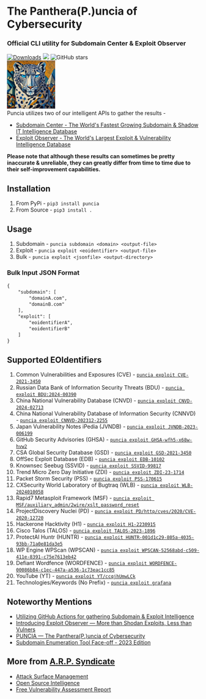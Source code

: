 #  The Panthera(P.)uncia of Cybersecurity 
### Official CLI utility for Subdomain Center & Exploit Observer

[![Downloads](https://pepy.tech/badge/puncia)](https://pepy.tech/project/puncia)
<img src="https://img.shields.io/badge/contributions-welcome-brightgreen.svg?style=flat">
<img alt="GitHub stars" src="https://img.shields.io/github/stars/ARPSyndicate/puncia"> 
<br>
<img src="https://raw.githubusercontent.com/ARPSyndicate/puncia/master/puncia.png" width=25%> 
<br>
Puncia utilizes two of our intelligent APIs to gather the results - <br>
- [Subdomain Center - The World's Fastest Growing Subdomain & Shadow IT Intelligence Database](https://subdomain.center)<br>
- [Exploit Observer - The World's Largest Exploit & Vulnerability Intelligence Database](https://exploit.observer)

**Please note that although these results can sometimes be pretty inaccurate & unreliable, they can greatly differ from time to time due to their self-improvement capabilities.**

## Installation
1. From PyPi - `pip3 install puncia`
2. From Source - `pip3 install .`<br>

## Usage
1. Subdomain - `puncia subdomain <domain> <output-file>`
2. Exploit - `puncia exploit <eoidentifier> <output-file>`
3. Bulk - `puncia exploit <jsonfile> <output-directory>`<br>
### Bulk Input JSON Format
```
{
    "subdomain": [
        "domainA.com",
        "domainB.com"
    ],
    "exploit": [
        "eoidentifierA",
        "eoidentifierB"
    ]
}
```

## Supported EOIdentifiers
1. Common Vulnerabilities and Exposures (CVE) - [`puncia exploit CVE-2021-3450`](https://api.exploit.observer/?keyword=CVE-2021-3450) 
2. Russian Data Bank of Information Security Threats (BDU) - [`puncia exploit BDU:2024-00390`](https://api.exploit.observer/?keyword=BDU:2024-00390)
3. China National Vulnerability Database (CNVD) - [`puncia exploit CNVD-2024-02713`](https://api.exploit.observer/?keyword=CNVD-2024-02713)
4. China National Vulnerability Database of Information Security (CNNVD) - [`puncia exploit CNNVD-202312-2255`](https://api.exploit.observer/?keyword=CNNVD-202312-2255)
5. Japan Vulnerability Notes iPedia (JVNDB) - [`puncia exploit JVNDB-2023-006199`](https://api.exploit.observer/?keyword=JVNDB-2023-006199) 
6. GitHub Security Advisories (GHSA) - [`puncia exploit GHSA-wfh5-x68w-hvw2`](https://api.exploit.observer/?keyword=GHSA-wfh5-x68w-hvw2) 
7. CSA Global Security Database (GSD) - [`puncia exploit GSD-2021-3450`](https://api.exploit.observer/?keyword=GSD-2021-3450)
8. OffSec Exploit Database (EDB) - [`puncia exploit EDB-10102`](https://api.exploit.observer/?keyword=EDB-10102)
9. Knownsec Seebug (SSVID) - [`puncia exploit SSVID-99817`](https://api.exploit.observer/?keyword=SSVID-99817)
10. Trend Micro Zero Day Initiative (ZDI) - [`puncia exploit ZDI-23-1714`](https://api.exploit.observer/?keyword=ZDI-23-1714) 
11. Packet Storm Security (PSS) - [`puncia exploit PSS-170615`](https://api.exploit.observer/?keyword=PSS-170615) 
12. CXSecurity World Laboratory of Bugtraq (WLB) - [`puncia exploit WLB-2024010058`](https://api.exploit.observer/?keyword=WLB-2024010058)
13. Rapid7 Metasploit Framework (MSF) - [`puncia exploit MSF/auxiliary_admin/2wire/xslt_password_reset`](https://api.exploit.observer/?keyword=MSF/auxiliary_admin/2wire/xslt_password_reset)
14. ProjectDiscovery Nuclei (PD) - [`puncia exploit PD/http/cves/2020/CVE-2020-12720`](https://api.exploit.observer/?keyword=PD/http/cves/2020/CVE-2020-12720) 
15. Hackerone Hacktivity (H1) - [`puncia exploit H1-2230915`](https://api.exploit.observer/?keyword=H1-2230915)
16. Cisco Talos (TALOS) - [`puncia exploit TALOS-2023-1896`](https://api.exploit.observer/?keyword=TALOS-2023-1896)
17. ProtectAI Huntr (HUNTR) - [`puncia exploit HUNTR-001d1c29-805a-4035-93bb-71a0e81da3e5`](https://api.exploit.observer/?keyword=HUNTR-001d1c29-805a-4035-93bb-71a0e81da3e5)
18. WP Engine WPScan (WPSCAN) - [`puncia exploit WPSCAN-52568abd-c509-411e-8391-c75e7613eb42`](https://api.exploit.observer/?keyword=WPSCAN-52568abd-c509-411e-8391-c75e7613eb42)
19. Defiant Wordfence (WORDFENCE) - [`puncia exploit WORDFENCE-00086b84-c1ec-447a-a536-1c73eac1cc85`](https://api.exploit.observer/?keyword=WORDFENCE-00086b84-c1ec-447a-a536-1c73eac1cc85)
20. YouTube (YT) - [`puncia exploit YT/ccqjhUmwLCk`](https://api.exploit.observer/?keyword=YT/ccqjhUmwLCk)
21. Technologies/Keywords (No Prefix) - [`puncia exploit grafana`](https://api.exploit.observer/?keyword=grafana)<br>


## Noteworthy Mentions
- [Utilizing GitHub Actions for gathering Subdomain & Exploit Intelligence](https://blog.arpsyndicate.io/utilizing-github-actions-for-gathering-subdomain-exploit-intelligence-bbc79c19bb85)
- [Introducing Exploit Observer — More than Shodan Exploits, Less than Vulners](https://blog.arpsyndicate.io/introducing-exploit-observer-more-than-shodan-exploits-less-than-vulners-23eaea466e4a)
- [PUNCIA — The Panthera(P.)uncia of Cybersecurity](https://blog.arpsyndicate.io/puncia-the-panthera-p-uncia-of-cybersecurity-ft-puncia-subdomain-center-exploit-observer-9a9d8cca9576)
- [Subdomain Enumeration Tool Face-off - 2023 Edition](https://blog.blacklanternsecurity.com/p/subdomain-enumeration-tool-face-off-4e5)

## More from [A.R.P. Syndicate](https://www.arpsyndicate.io)
- [Attack Surface Management](https://asm.arpsyndicate.io)
- [Open Source Intelligence](https://asm.arpsyndicate.io/intelligence.html)
- [Free Vulnerability Assessment Report](https://asm.arpsyndicate.io/free-vulnerability-scanning.html)